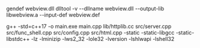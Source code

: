 gendef webview.dll
dlltool -v --dllname webview.dll --output-lib libwebview.a --input-def webview.def


g++ -std=c++17 -o main.exe main.cpp lib/httplib.cc src/server.cpp src/func_shell.cpp src/config.cpp src/html.cpp -static -static-libgcc -static-libstdc++ -lz -lminizip -lws2_32 -lole32 -lversion -lshlwapi -lshell32

